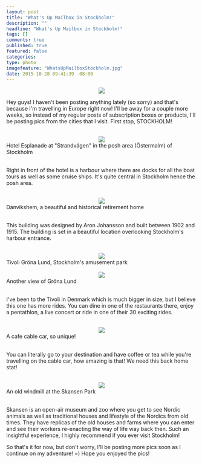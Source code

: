 ```yaml
---
layout: post
title: "What's Up Mailbox in Stockholm!"
description: ""
headline: "What's Up Mailbox in Stockholm!"
tags: []
comments: true
published: true
featured: false
categories: 
type: photo
imagefeature: "WhatsUpMailboxStockholm.jpg"
date: 2015-10-28 09:41:39 -08:00
---
```


<center><img src="/images/WhatsUpMailboxStockholm.jpg"></center>

<p>Hey guys! I haven't been posting anything lately (so sorry) and that's because I'm travelling in Europe right now! I'll be away for a couple more weeks, so instead of my regular posts of subscription boxes or products, I'll be posting pics from the cities that I visit. First stop, STOCKHOLM!</p>

<br>

<center><img src="/images/Stockholm1.jpg"></center>
<figcaption>Hotel Esplanade at "Strandvägen" in the posh area (Östermalm) of Stockholm</figcaption>

<br>

<p>Right in front of the hotel is a harbour where there are docks for all the boat tours as well as some cruise ships. It's quite central in Stockholm hence the posh area.</p>

<br>

<center><img src="/images/Stockholm2.jpg"></center>
<figcaption>Danvikshem, a beautiful and historical retirement home</figcaption>

<br>

<p>This building was designed by Aron Johansson and built between 1902 and 1915. The building is set in a beautiful location overlooking Stockholm's harbour entrance.</p>

<br>

<center><img src="/images/Stockholm3.jpg"></center>
<figcaption>Tivoli Gröna Lund, Stockholm's amusement park</figcaption>

<br>

<center><img src="/images/Stockholm4.jpg"></center>
<figcaption>Another view of Gröna Lund</figcaption>

<br>

<p>I've been to the Tivoli in Denmark which is much bigger in size, but I believe this one has more rides. You can dine in one of the restaurants there, enjoy a pentathlon, a live concert or ride in one of their 30 exciting rides.</p>

<br>

<center><img src="/images/Stockholm5.jpg"></center>
<figcaption>A cafe cable car, so unique!</figcaption>

<br>

<p>You can literally go to your destination and have coffee or tea while you're travelling on the cable car, how amazing is that! We need this back home stat!</p>

<br>

<center><img src="/images/Stockholm6.jpg"></center>
<figcaption>An old windmill at the Skansen Park</figcaption>

<br>

<p>Skansen is an open-air museum and zoo where you get to see Nordic animals as well as traditional houses and lifestyle of the Nordics from old times. They have replicas of the old houses and farms where you can enter and see their workers re-enacting the way of life way back then. Such an insightful experience, I highly recommend if you ever visit Stockholm!</p>

<p>So that's it for now, but don't worry, I'll be posting more pics soon as I continue on my adventure! =) Hope you enjoyed the pics!</p>

